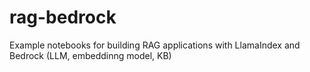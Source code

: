 # rag-bedrock

Example notebooks for building RAG applications with LlamaIndex and Bedrock (LLM, embeddinng model, KB) 
